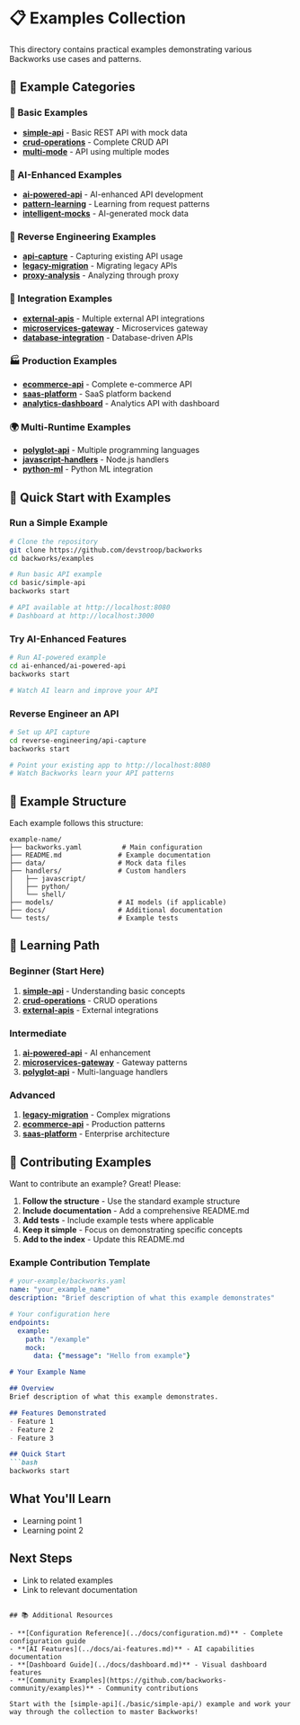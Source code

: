 # 📋 Examples Collection

This directory contains practical examples demonstrating various Backworks use cases and patterns.

## 🎯 Example Categories

### 🚀 Basic Examples
- **[simple-api](./basic/simple-api/)** - Basic REST API with mock data
- **[crud-operations](./basic/crud-operations/)** - Complete CRUD API
- **[multi-mode](./basic/multi-mode/)** - API using multiple modes

### 🤖 AI-Enhanced Examples  
- **[ai-powered-api](./ai-enhanced/ai-powered-api/)** - AI-enhanced API development
- **[pattern-learning](./ai-enhanced/pattern-learning/)** - Learning from request patterns
- **[intelligent-mocks](./ai-enhanced/intelligent-mocks/)** - AI-generated mock data

### 🔄 Reverse Engineering Examples
- **[api-capture](./reverse-engineering/api-capture/)** - Capturing existing API usage
- **[legacy-migration](./reverse-engineering/legacy-migration/)** - Migrating legacy APIs
- **[proxy-analysis](./reverse-engineering/proxy-analysis/)** - Analyzing through proxy

### 🔌 Integration Examples
- **[external-apis](./integrations/external-apis/)** - Multiple external API integrations
- **[microservices-gateway](./integrations/microservices-gateway/)** - Microservices gateway
- **[database-integration](./integrations/database-integration/)** - Database-driven APIs

### 🏭 Production Examples
- **[ecommerce-api](./production/ecommerce-api/)** - Complete e-commerce API
- **[saas-platform](./production/saas-platform/)** - SaaS platform backend
- **[analytics-dashboard](./production/analytics-dashboard/)** - Analytics API with dashboard

### 🌍 Multi-Runtime Examples
- **[polyglot-api](./multi-runtime/polyglot-api/)** - Multiple programming languages
- **[javascript-handlers](./multi-runtime/javascript-handlers/)** - Node.js handlers
- **[python-ml](./multi-runtime/python-ml/)** - Python ML integration

## 🚀 Quick Start with Examples

### Run a Simple Example
```bash
# Clone the repository
git clone https://github.com/devstroop/backworks
cd backworks/examples

# Run basic API example
cd basic/simple-api
backworks start

# API available at http://localhost:8080
# Dashboard at http://localhost:3000
```

### Try AI-Enhanced Features
```bash
# Run AI-powered example
cd ai-enhanced/ai-powered-api
backworks start

# Watch AI learn and improve your API
```

### Reverse Engineer an API
```bash
# Set up API capture
cd reverse-engineering/api-capture
backworks start

# Point your existing app to http://localhost:8080
# Watch Backworks learn your API patterns
```

## 📖 Example Structure

Each example follows this structure:
```
example-name/
├── backworks.yaml          # Main configuration
├── README.md              # Example documentation
├── data/                  # Mock data files
├── handlers/              # Custom handlers
│   ├── javascript/
│   ├── python/
│   └── shell/
├── models/                # AI models (if applicable)
├── docs/                  # Additional documentation
└── tests/                 # Example tests
```

## 🎯 Learning Path

### Beginner (Start Here)
1. **[simple-api](./basic/simple-api/)** - Understanding basic concepts
2. **[crud-operations](./basic/crud-operations/)** - CRUD operations
3. **[external-apis](./integrations/external-apis/)** - External integrations

### Intermediate
1. **[ai-powered-api](./ai-enhanced/ai-powered-api/)** - AI enhancement
2. **[microservices-gateway](./integrations/microservices-gateway/)** - Gateway patterns
3. **[polyglot-api](./multi-runtime/polyglot-api/)** - Multi-language handlers

### Advanced
1. **[legacy-migration](./reverse-engineering/legacy-migration/)** - Complex migrations
2. **[ecommerce-api](./production/ecommerce-api/)** - Production patterns
3. **[saas-platform](./production/saas-platform/)** - Enterprise architecture

## 🤝 Contributing Examples

Want to contribute an example? Great! Please:

1. **Follow the structure** - Use the standard example structure
2. **Include documentation** - Add a comprehensive README.md
3. **Add tests** - Include example tests where applicable
4. **Keep it simple** - Focus on demonstrating specific concepts
5. **Add to the index** - Update this README.md

### Example Contribution Template
```yaml
# your-example/backworks.yaml
name: "your_example_name"
description: "Brief description of what this example demonstrates"

# Your configuration here
endpoints:
  example:
    path: "/example"
    mock:
      data: {"message": "Hello from example"}
```

```markdown
# Your Example Name

## Overview
Brief description of what this example demonstrates.

## Features Demonstrated
- Feature 1
- Feature 2
- Feature 3

## Quick Start
```bash
backworks start
```

## What You'll Learn
- Learning point 1
- Learning point 2

## Next Steps
- Link to related examples
- Link to relevant documentation
```

## 📚 Additional Resources

- **[Configuration Reference](../docs/configuration.md)** - Complete configuration guide
- **[AI Features](../docs/ai-features.md)** - AI capabilities documentation
- **[Dashboard Guide](../docs/dashboard.md)** - Visual dashboard features
- **[Community Examples](https://github.com/backworks-community/examples)** - Community contributions

Start with the [simple-api](./basic/simple-api/) example and work your way through the collection to master Backworks!

